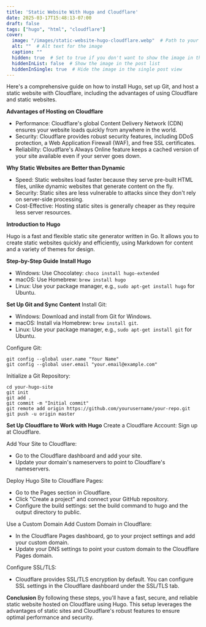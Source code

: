 ```yaml
---
title: 'Static Website With Hugo and Cloudflare'
date: 2025-03-17T15:48:13-07:00
draft: false
tags: ["hugo", "html", "cloudflare"]
cover:
  image: "/images/static-website-hugo-cloudflare.webp"  # Path to your image
  alt: ""  # Alt text for the image
  caption: ""
  hidden: true  # Set to true if you don't want to show the image in the
  hiddenInList: false  # Show the image in the post list
  hiddenInSingle: true  # Hide the image in the single post view
---
```

Here's a comprehensive guide on how to install Hugo, set up Git, and host a static website with Cloudflare, including the advantages of using Cloudflare and static websites.

**Advantages of Hosting on Cloudflare**
- Performance: Cloudflare's global Content Delivery Network (CDN) ensures your website loads quickly from anywhere in the world.
- Security: Cloudflare provides robust security features, including DDoS protection, a Web Application Firewall (WAF), and free SSL certificates.
- Reliability: Cloudflare's Always Online feature keeps a cached version of your site available even if your server goes down.

**Why Static Websites are Better than Dynamic**
- Speed: Static websites load faster because they serve pre-built HTML files, unlike dynamic websites that generate content on the fly.
- Security: Static sites are less vulnerable to attacks since they don't rely on server-side processing.
- Cost-Effective: Hosting static sites is generally cheaper as they require less server resources.

**Introduction to Hugo**

Hugo is a fast and flexible static site generator written in Go. It allows you to create static websites quickly and efficiently, using Markdown for content and a variety of themes for design.

**Step-by-Step Guide**
**Install Hugo**
- Windows: Use Chocolatey: ```choco install hugo-extended```
- macOS: Use Homebrew: ```brew install hugo```
- Linux: Use your package manager, e.g., ```sudo apt-get install hugo``` for Ubuntu.

**Set Up Git and Sync Content**
Install Git:
- Windows: Download and install from Git for Windows.
- macOS: Install via Homebrew: ```brew install git```.
- Linux: Use your package manager, e.g., ```sudo apt-get install git``` for Ubuntu.

Configure Git:
```
git config --global user.name "Your Name"
git config --global user.email "your.email@example.com"
```
Initialize a Git Repository:
```
cd your-hugo-site
git init
git add .
git commit -m "Initial commit"
git remote add origin https://github.com/yourusername/your-repo.git
git push -u origin master
```
**Set Up Cloudflare to Work with Hugo**
Create a Cloudflare Account: Sign up at Cloudflare.

Add Your Site to Cloudflare:
- Go to the Cloudflare dashboard and add your site.
- Update your domain's nameservers to point to Cloudflare's nameservers.

Deploy Hugo Site to Cloudflare Pages:
- Go to the Pages section in Cloudflare.
- Click "Create a project" and connect your GitHub repository.
- Configure the build settings: set the build command to hugo and the output directory to public.

Use a Custom Domain
Add Custom Domain in Cloudflare:
- In the Cloudflare Pages dashboard, go to your project settings and add your custom domain.
- Update your DNS settings to point your custom domain to the Cloudflare Pages domain.

Configure SSL/TLS:
- Cloudflare provides SSL/TLS encryption by default. You can configure SSL settings in the Cloudflare dashboard under the SSL/TLS tab.

**Conclusion**
By following these steps, you'll have a fast, secure, and reliable static website hosted on Cloudflare using Hugo. This setup leverages the advantages of static sites and Cloudflare's robust features to ensure optimal performance and security.
